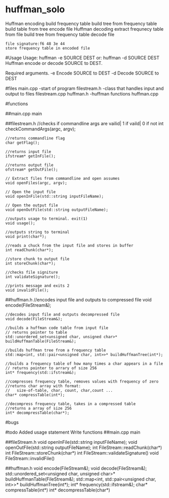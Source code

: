 # huffman_solo
Huffman encoding
	build frequency table
	build tree from frequency table
	build table from tree
	encode file
Huffman decoding
	extract frequnecy table from file
	build tree from frequency table
	decode file


	file signature:f6 48 3e 44
	store frequency table in encoded file

#Usage
Usage: huffman -e SOURCE DEST
  or:  huffman -d SOURCE DEST
Huffman encode or decode SOURCE to DEST.

Required arguments.
  -e	Encode SOURCE to DEST
  -d	Decode SOURCE to DEST


#files
main.cpp		-start of program
filestream.h	-class that handles input and output to files
	filestream.cpp
huffman.h		-huffman functions
	huffman.cpp


#functions

##main.cpp
	main

##filestream.h
	//checks if commandline args are vailid| 1 if vaild| 0 if not
	int checkCommandArgs(argc, argv);

	//returns commandline flag
	char getFlag();

	//returns input file
	ifstream* getInFile();

	//returns output file
	ofstream* getOutFile();

	// Extract files from commandline and open assumes
	void openFiles(argc, argv);

	// Open the input file
	void openInFile(std::string inputFileName);

	// Open the output file
	void openOutFile(std::string outputFileName);

	//outputs usage to terminal. exit(1)
	void usage();

	//outputs string to terminal
	void print(char*);

	//reads a chuck from the input file and stores in buffer
	int readChunk(char*);

	//store chunk to output file
	int storeChunk(char*);

	//checks file signiture
	int validateSignature();

	//prints message and exits 2
	void invalidFile();

##huffman.h
	//encodes input file and outputs to compressed file
	void encode(FileStream&);

	//decodes input file and outputs decompressed file
	void decode(FileStream&);

	//builds a huffman code table from input file
	// returns pointer to table
	std::unordered_set<unsigned char, unsigned char>* buildHuffmanTable(FileStream&);

	//builds huffman tree from a frequency table
	std::map<int, std::pair<unsigned char, int>>* buildHuffmanTree(int*);

	//builds a frequency table of how many times a char appears in a file
	// returns pointer to arrary of size 256
	int* frequency(std::ifstream&);

	//compresses frequency table, removes values with frequency of zero
	//returns char array with format:
	//	 size-of-table, char, count, char,count ...
	char* compressTable(int*);

	//decompress frequency table, takes in a compressed table
	//returns a array of size 256
	int* decompressTable(char*);




#bugs


#todo
Added usage statement
Write functions
##main.cpp
	main

##fileStream.h
	void openInFile(std::string inputFileName);
	void openOutFile(std::string outputFileName);
	int FileStream::readChunk(char*)
	int FileStream::storeChunk(char*)
	int FileStream::validateSignature()
	void FileStream::invalidFile()

##huffman.h
	void encode(FileStream&);
	void decode(FileStream&);
	std::unordered_set<unsigned char, unsigned char>* buildHuffmanTable(FileStream&);
	std::map<int, std::pair<unsigned char, int>>* buildHuffmanTree(int*);
	int* frequency(std::ifstream&);
	char* compressTable(int*)
	int* decompressTable(char*)



